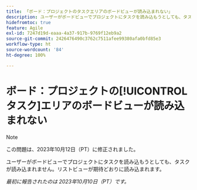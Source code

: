 ```yaml
---
title: 「ボード：プロジェクトのタスクエリアのボードビューが読み込まれない」
description: ユーザーがボードビューでプロジェクトにタスクを読み込もうとしても、タスクが読み込まれません。リストビューが期待どおりに読み込まれます。
hidefromtoc: true
feature: Agile
exl-id: 7247d19d-eaaa-4a37-917b-9769f12eb9a2
source-git-commit: 2426476490c3762c7511afee99380afa0bfd85e3
workflow-type: ht
source-wordcount: '84'
ht-degree: 100%

---
```


# ボード：プロジェクトの[!UICONTROL タスク]エリアのボードビューが読み込まれない

>[!NOTE]
>
>この問題は、2023年10月12日（PT）に修正されました。

ユーザーがボードビューでプロジェクトにタスクを読み込もうとしても、タスクが読み込まれません。リストビューが期待どおりに読み込まれます。

_最初に報告されたのは 2023年10月10日（PT）です。_
